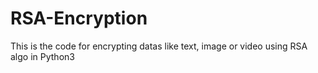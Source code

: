 # RSA-Encryption

This is the code for encrypting datas like text, image or video using RSA algo in Python3 
